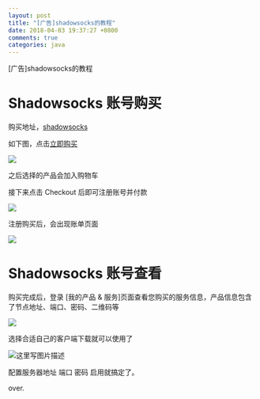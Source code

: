 ```yaml
---
layout: post
title: "[广告]shadowsocks的教程"
date: 2018-04-03 19:37:27 +0800
comments: true
categories: java
---
```


[广告]shadowsocks的教程
<!-- more -->

# Shadowsocks 账号购买

购买地址，[shadowsocks](https://portal.shadowsocks.to/aff.php?aff=12091)

如下图，点击[立即购买](https://portal.shadowsocks.to/aff.php?aff=12091)

![](https://ooo.0o0.ooo/2017/01/04/586d05895415d.png)

之后选择的产品会加入购物车

接下来点击 Checkout 后即可注册账号并付款

![](https://ooo.0o0.ooo/2017/01/04/586d05b8763f6.png)

注册购买后，会出现账单页面

![](https://ooo.0o0.ooo/2017/01/04/586d05dcc3708.png)

# Shadowsocks 账号查看

购买完成后，登录 [我的产品 & 服务]页面查看您购买的服务信息，产品信息包含了节点地址、端口、密码、二维码等

![](https://ooo.0o0.ooo/2017/01/04/586d061ebb51f.png)

选择合适自己的客户端下载就可以使用了

![这里写图片描述](//img-blog.csdn.net/20180314114610399?watermark/2/text/Ly9ibG9nLmNzZG4ubmV0L3NpbmF0XzI5ODQzNTQ3/font/5a6L5L2T/fontsize/400/fill/I0JBQkFCMA==/dissolve/70)

配置服务器地址 端口 密码 启用就搞定了。

over.
